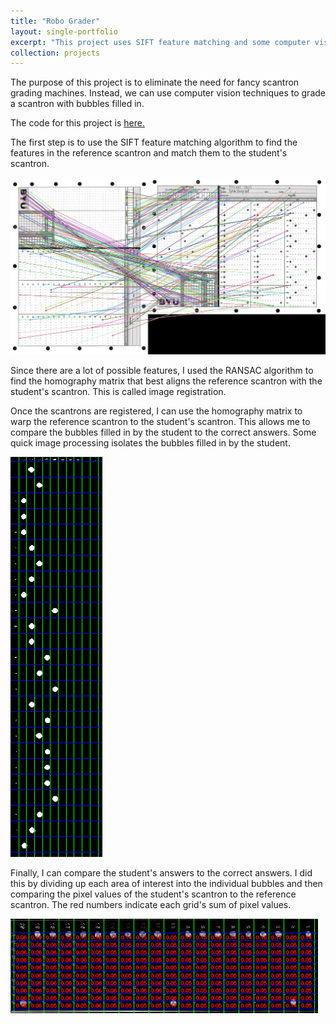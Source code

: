 ```yaml
---
title: "Robo Grader"
layout: single-portfolio
excerpt: "This project uses SIFT feature matching and some computer vision techniques to automatically grade scantrons. <br/><br/><img src='/images/feature_matching_blue.png' width='500'>"
collection: projects
---
```


The purpose of this project is to eliminate the need for fancy scantron grading machines. Instead, we can use computer vision techniques to grade a scantron with bubbles filled in. 

The code for this project is [here.](https://github.com/curtiscjohnson/robotic_vision/tree/main/image_registration)

The first step is to use the SIFT feature matching algorithm to find the features in the reference scantron and match them to the student's scantron. 

![features](/images/feature_matching_blue.png "features")

Since there are a lot of possible features, I used the RANSAC algorithm to find the homography matrix that best aligns the reference scantron with the student's scantron. This is called image registration.

Once the scantrons are registered, I can use the homography matrix to warp the reference scantron to the student's scantron. This allows me to compare the bubbles filled in by the student to the correct answers. Some quick image processing isolates the bubbles filled in by the student.

![features](/images/answer_field_grid_red.png "features")

Finally, I can compare the student's answers to the correct answers. I did this by dividing up each area of interest into the individual bubbles and then comparing the pixel values of the student's scantron to the reference scantron. The red numbers indicate each grid's sum of pixel values.

![features](/images/grid_sums_blue.png "features")




